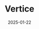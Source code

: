 ---  
layout: startup_page  
title: "Vertice"  
id: "vertice.one"  
permalink: "/verticevertice.one01222025/"  
website: "https://www.vertice.one"  
funding_round: "Series C"  
funding_amount: "$50M"  
investors: "Lakestar, Bessemer Venture Partners, 83North, Perpetual Growth, CF Private Equity"  
about: "Vertice is a spend optimization platform that helps businesses simplify procurement workflows, gain control over spending, and achieve cost savings. It offers a unified platform with AI-supported insights into spend optimization, usage, and risk management, streamlining processes and improving decision-making for enterprise procurement and finance teams."  
markets: "Procurement, SaaS, Cloud Computing, Spend Management, AI, Financial Services, Software"  
hq: "London, England, United Kingdom"  
founded_year: "2021"  
linkedin: "https://www.linkedin.com/company/verticeone"  
twitter: "https://twitter.com/verticehq"  
instagram: ""  
facebook: ""  
crunchbase: "https://www.crunchbase.com/organization/vertice-9c2f"  
pitchbook: "https://pitchbook.com/profiles/company/496683-55"  

date_display: "22-Jan-2025"  
date: "2025-01-22"

# SEO Optimization  
meta_title: "Vertice - Series C Funding ($50M)"  
meta_description: "Vertice, Vertice is a spend optimization platform that helps businesses simplify procurement workflows, gain control over spending, and achieve cost savings. I..."  
meta_keywords: "Vertice, Procurement, SaaS, Cloud Computing, Spend Management, AI, Financial Services, Software, Series C funding"  
canonical_url: "https://startup.projectstartups.com/verticevertice.one01222025/"  
---